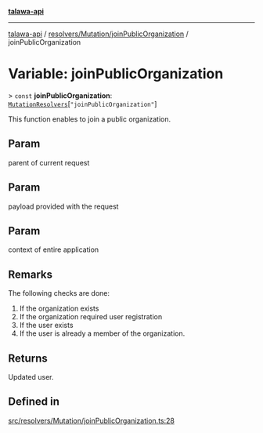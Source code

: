 [**talawa-api**](../../../../README.md)

***

[talawa-api](../../../../modules.md) / [resolvers/Mutation/joinPublicOrganization](../README.md) / joinPublicOrganization

# Variable: joinPublicOrganization

\> `const` **joinPublicOrganization**: [`MutationResolvers`](../../../../types/generatedGraphQLTypes/type-aliases/MutationResolvers.md)\[`"joinPublicOrganization"`\]

This function enables to join a public organization.

## Param

parent of current request

## Param

payload provided with the request

## Param

context of entire application

## Remarks

The following checks are done:
1. If the organization exists
2. If the organization required user registration
3. If the user exists
4. If the user is already a member of the organization.

## Returns

Updated user.

## Defined in

[src/resolvers/Mutation/joinPublicOrganization.ts:28](https://github.com/PalisadoesFoundation/talawa-api/blob/832d310bae30bd8cb45fb1b44f62dd776dccc52f/src/resolvers/Mutation/joinPublicOrganization.ts#L28)
